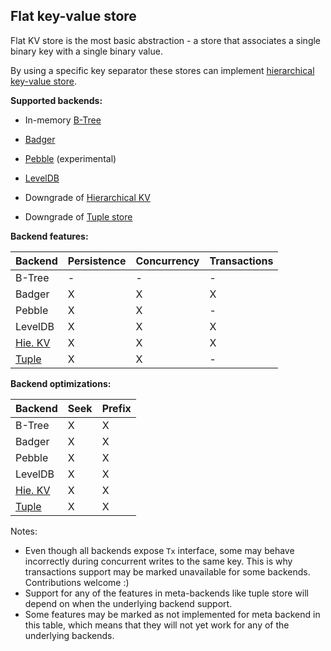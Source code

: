 ## Flat key-value store

Flat KV store is the most basic abstraction - a store that associates a single binary key with a single binary value.

By using a specific key separator these stores can implement [hierarchical key-value store](./kv-hierarchical.md).

**Supported backends:**

* In-memory [B-Tree](https://github.com/cznic/b)
* [Badger](https://github.com/dgraph-io/badger)
* [Pebble](https://github.com/cockroachdb/pebble) (experimental)
* [LevelDB](https://github.com/syndtr/goleveldb)

* Downgrade of [Hierarchical KV](./kv-hierarchical.md)
* Downgrade of [Tuple store](./tuple-strict.md)

**Backend features:**

| Backend                         | Persistence | Concurrency | Transactions |
|---------------------------------|-------------|-------------|--------------|
| B-Tree                          | -           | -           | -            |
| Badger                          | X           | X           | X            |
| Pebble                          | X           | X           | -            |
| LevelDB                         | X           | X           | X            |
| [Hie. KV](./kv-hierarchical.md) | X           | X           | X            |
| [Tuple](./tuple-strict.md)      | X           | X           | -            |

**Backend optimizations:**

| Backend                         | Seek | Prefix |
|---------------------------------|------|--------|
| B-Tree                          | X    | X      |
| Badger                          | X    | X      |
| Pebble                          | X    | X      |
| LevelDB                         | X    | X      |
| [Hie. KV](./kv-hierarchical.md) | X    | X      |
| [Tuple](./tuple-strict.md)      | X    | X      |

Notes:

* Even though all backends expose `Tx` interface, some may behave incorrectly
  during concurrent writes to the same key. This is why transactions support
  may be marked unavailable for some backends. Contributions welcome :)
* Support for any of the features in meta-backends like tuple store will depend
  on when the underlying backend support.
* Some features may be marked as not implemented for meta backend in this table,
  which means that they will not yet work for any of the underlying backends.
